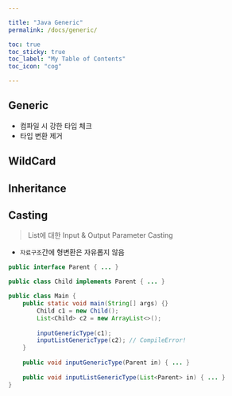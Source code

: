 ```yaml
---

title: "Java Generic"
permalink: /docs/generic/

toc: true
toc_sticky: true
toc_label: "My Table of Contents"
toc_icon: "cog"

---
```




## Generic

- 컴파일 시 강한 타입 체크
- 타입 변환 제거





## WildCard







## Inheritance





## Casting

>  List<T>에 대한 Input & Output Parameter Casting

- `자료구조`간에 형변환은 자유롭지 않음

```java
public interface Parent { ... }

public class Child implements Parent { ... }

public class Main {
    public static void main(String[] args) {}
        Child c1 = new Child();
        List<Child> c2 = new ArrayList<>();
        
        inputGenericType(c1); 
        inputListGenericType(c2); // CompileError!
    }
    
    public void inputGenericType(Parent in) { ... }
    
    public void inputListGenericType(List<Parent> in) { ... }
}
```

